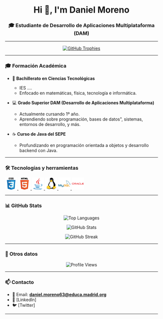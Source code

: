 <h1 align="center">Hi 👋, I'm Daniel Moreno</h1>
<h3 align="center">🎓 Estudiante de Desarrollo de Aplicaciones Multiplataforma (DAM)</h3>

---

<p align="center">
  <a href="https://github.com/ryo-ma/github-profile-trophy">
    <img src="https://github-profile-trophy.vercel.app/?username=moree7&theme=algolia" alt="GitHub Trophies" />
  </a>
</p>

---

### 🎓 Formación Académica

- 📘 **Bachillerato en Ciencias Tecnológicas** 
  - IES ....
  - Enfocado en matemáticas, física, tecnología e informática.

- 💻 **Grado Superior DAM (Desarrollo de Aplicaciones Multiplataforma)**  
  - Actualmente cursando 1º año.
  - Aprendiendo sobre programación, bases de datos", sistemas, entornos de desarrollo, y más.

- ☕ **Curso de Java del SEPE**  
  - Profundizando en programación orientada a objetos y desarrollo backend con Java.

---

### 🛠️ Tecnologías y herramientas
<p align="left"> 
<a href="https://www.w3schools.com/css/" target="_blank" rel="noreferrer"> <img src="https://raw.githubusercontent.com/devicons/devicon/master/icons/css3/css3-original-wordmark.svg" alt="css3" width="40" height="40"/> </a> <a href="https://www.w3.org/html/" target="_blank" rel="noreferrer"> <img src="https://raw.githubusercontent.com/devicons/devicon/master/icons/html5/html5-original-wordmark.svg" alt="html5" width="40" height="40"/> </a> <a href="https://www.java.com" target="_blank" rel="noreferrer"> <img src="https://raw.githubusercontent.com/devicons/devicon/master/icons/java/java-original.svg" alt="java" width="40" height="40"/> </a> <a href="https://www.linux.org/" target="_blank" rel="noreferrer"> <img src="https://raw.githubusercontent.com/devicons/devicon/master/icons/linux/linux-original.svg" alt="linux" width="40" height="40"/> </a> <a href="https://www.mysql.com/" target="_blank" rel="noreferrer"> <img src="https://raw.githubusercontent.com/devicons/devicon/master/icons/mysql/mysql-original-wordmark.svg" alt="mysql" width="40" height="40"/> </a> <a href="https://www.oracle.com/" target="_blank" rel="noreferrer"> <img src="https://raw.githubusercontent.com/devicons/devicon/master/icons/oracle/oracle-original.svg" alt="oracle" width="40" height="40"/> </a> </p>

</p>

---

### 📊 GitHub Stats

<p align="center">
  <img src="https://github-readme-stats.vercel.app/api/top-langs?username=moree7&show_icons=true&locale=en&layout=compact" alt="Top Languages" />
</p>

<p align="center">
  <img src="https://github-readme-stats.vercel.app/api?username=moree7&show_icons=true&locale=en&theme=tokyonight" alt="GitHub Stats" />
</p>

<p align="center">
  <img src="https://github-readme-streak-stats.herokuapp.com/?user=moree7&theme=tokyonight" alt="GitHub Streak" />
</p>

---

### 🧾 Otros datos

<p align="center">
  <img src="https://komarev.com/ghpvc/?username=moree7&label=Profile%20views&color=0e75b6&style=flat" alt="Profile Views" />
</p>

---

### 📫 Contacto

- 📧 Email: **daniel.moreno63@educa.madrid.org**  
- 💼 [LinkedIn]
- 🐦 [Twitter]


---



















